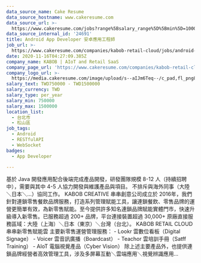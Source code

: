 ```yaml
---
data_source_name: Cake Resume
data_source_hostname: www.cakeresume.com
data_source_url: >-
  https://www.cakeresume.com/jobs?range%5Bsalary_range%5D%5Bmin%5D=1000000&refinementList%5Bprofession%5D%5B0%5D=tech_android-development&refinementList%5Bprofession%5D%5B1%5D=tech_ios-development
data_source_internal_id: '24691'
title: Android App Developer 安卓應用工程師
job_url: >-
  https://www.cakeresume.com/companies/kabob-retail-cloud/jobs/android-app-developer-8cd9fe
date: 2020-11-16T04:27:09.385Z
company_name: KABOB | AIoT and Retail SaaS
company_page_url: 'https://www.cakeresume.com/companies/kabob-retail-cloud'
company_logo_url: >-
  https://media.cakeresume.com/image/upload/s--aIJm6Teq--/c_pad,fl_png8,h_200,w_200/v1605498464/beqmkfc0ck0kmmbdangm.png
salary_text: TWD750000 - TWD1500000
salary_currency: TWD
salary_type: per_year
salary_min: 750000
salary_max: 1500000
location_list:
  - 台北市
  - 松山區
job_tags:
  - Android
  - RESTfulAPI
  - WebSocket
badges:
  - App Developer

---
```


基於 Java 開發應用配合後端完成產品開發，研發團隊規模 8-12 人（持續招聘中），需要與其中 4-5 人協力開發與維護產品與項目。 不排斥與海外同事（大陸＼日本＼...）協同工作。 KABOB CREATIVE 串串創意公司成立於 2016年，我們針對連鎖零售餐飲品牌服務，打造系列管理賦能工具，讓連鎖餐飲、零售品牌的運營更簡單有效，為新零售賦能。至今提供許多知名連鎖品牌賦能實體門市，快速升級導入新零售。已服務超過 200+ 品牌，平台連接裝置超過 30,000+ 原廠直接服務區域：大陸（上海）＼日本（東京）＼台灣（台北）。 KABOB RETAIL CLOUD 串串新零售賦能雲 主要新零售運營管理服務： - Lookr 雲數位看板（Digital Signage） - Voicer 雲音訊廣播（Boardcast） - Teachor 雲培訓手冊（Satff Training） - AIoT 電腦視覺產品（Cyber Vision） 除上述主要產品外，也提供連鎖品牌經營者高效管理工具，涉及多屏幕互動＼雲端應用＼視覺辨識應用...